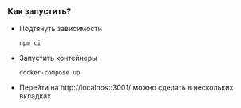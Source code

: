 ### Как запустить?

* Подтянуть зависимости
  ```
  npm ci
  ```
* Запустить контейнеры
  ```
  docker-compose up
  ```
* Перейти на http://localhost:3001/ можно сделать в нескольких вкладках
